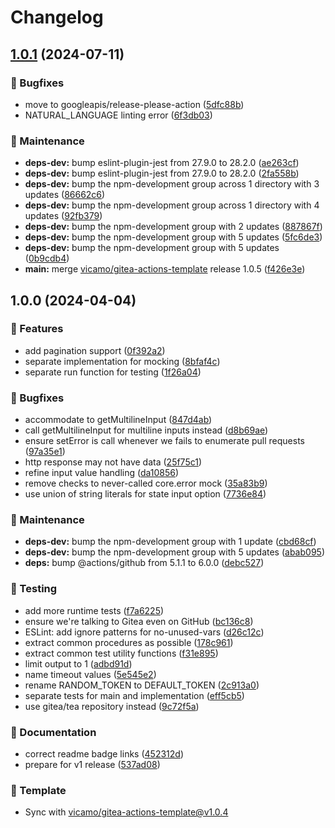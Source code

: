 <!-- markdownlint-disable MD013 MD024 -->

# Changelog

## [1.0.1](https://github.com/vicamo/gitea-list-pull-requests/compare/v1.0.0...v1.0.1) (2024-07-11)

### 🐛 Bugfixes

- move to googleapis/release-please-action
  ([5dfc88b](https://github.com/vicamo/gitea-list-pull-requests/commit/5dfc88bdd19064c27137caf33e698552e534e2a0))
- NATURAL_LANGUAGE linting error
  ([6f3db03](https://github.com/vicamo/gitea-list-pull-requests/commit/6f3db03e9e11e4ba5b1f57672badce047480d4ac))

### 🧰 Maintenance

- **deps-dev:** bump eslint-plugin-jest from 27.9.0 to 28.2.0
  ([ae263cf](https://github.com/vicamo/gitea-list-pull-requests/commit/ae263cff079cbcdce1f5736189d4a78ee3162e69))
- **deps-dev:** bump eslint-plugin-jest from 27.9.0 to 28.2.0
  ([2fa558b](https://github.com/vicamo/gitea-list-pull-requests/commit/2fa558b369f46b617b620aedf19f24d2606cf5ee))
- **deps-dev:** bump the npm-development group across 1 directory with 3 updates
  ([86662c6](https://github.com/vicamo/gitea-list-pull-requests/commit/86662c6df3b5e0371439e813e6c572912abc7304))
- **deps-dev:** bump the npm-development group across 1 directory with 4 updates
  ([92fb379](https://github.com/vicamo/gitea-list-pull-requests/commit/92fb37934dfe3bab34bbeee62fdc688b1ee0cc6b))
- **deps-dev:** bump the npm-development group with 2 updates
  ([887867f](https://github.com/vicamo/gitea-list-pull-requests/commit/887867fa06810c4b8bf51a061b57b0539202cf75))
- **deps-dev:** bump the npm-development group with 5 updates
  ([5fc6de3](https://github.com/vicamo/gitea-list-pull-requests/commit/5fc6de3b6855c8fa34eabfce54133f15cd503429))
- **deps-dev:** bump the npm-development group with 5 updates
  ([0b9cdb4](https://github.com/vicamo/gitea-list-pull-requests/commit/0b9cdb4ac9e256776d871532ab5fe4cf6b63624b))
- **main:** merge
  [vicamo/gitea-actions-template](https://github.com/vicamo/gitea-actions-template)
  release 1.0.5
  ([f426e3e](https://github.com/vicamo/gitea-list-pull-requests/commit/f426e3ee1eba9ce83262e424623840e6a1e59873))

## 1.0.0 (2024-04-04)

### 🚀 Features

- add pagination support
  ([0f392a2](https://github.com/vicamo/gitea-list-pull-requests/commit/0f392a2ee80b0b741c4c77fea188feb3fcc21073))
- separate implementation for mocking
  ([8bfaf4c](https://github.com/vicamo/gitea-list-pull-requests/commit/8bfaf4cdf2a2bcda616892669835e8db22bd2797))
- separate run function for testing
  ([1f26a04](https://github.com/vicamo/gitea-list-pull-requests/commit/1f26a04ce0a3fdb81b718d647a96934726819687))

### 🐛 Bugfixes

- accommodate to getMultilineInput
  ([847d4ab](https://github.com/vicamo/gitea-list-pull-requests/commit/847d4ab3f16d3da5dd9dec7c51baceda20987bd9))
- call getMultilineInput for multiline inputs instead
  ([d8b69ae](https://github.com/vicamo/gitea-list-pull-requests/commit/d8b69ae1488a5b4397a60ed10066021dfb5af708))
- ensure setError is call whenever we fails to enumerate pull requests
  ([97a35e1](https://github.com/vicamo/gitea-list-pull-requests/commit/97a35e1ca73b085110084a4632eb96099dab1755))
- http response may not have data
  ([25f75c1](https://github.com/vicamo/gitea-list-pull-requests/commit/25f75c1fcf257736c7325ea0cab1b77874b7fcbf))
- refine input value handling
  ([da10856](https://github.com/vicamo/gitea-list-pull-requests/commit/da108568053d95c2a583c996e978bd7b96744558))
- remove checks to never-called core.error mock
  ([35a83b9](https://github.com/vicamo/gitea-list-pull-requests/commit/35a83b90d27f5d947cda9f858ec4614be5824488))
- use union of string literals for state input option
  ([7736e84](https://github.com/vicamo/gitea-list-pull-requests/commit/7736e84f853de7335ef15cd1380853231e4a8af7))

### 🧰 Maintenance

- **deps-dev:** bump the npm-development group with 1 update
  ([cbd68cf](https://github.com/vicamo/gitea-list-pull-requests/commit/cbd68cfc60ec2a0132139d4e8c026e80e75763dd))
- **deps-dev:** bump the npm-development group with 5 updates
  ([abab095](https://github.com/vicamo/gitea-list-pull-requests/commit/abab095cf8b8135551e4339ff1e2b41a2b2fc19e))
- **deps:** bump
  @actions/<!-- textlint-disable terminology -->github<!-- textlint-enable terminology -->
  from 5.1.1 to 6.0.0
  ([debc527](https://github.com/vicamo/gitea-list-pull-requests/commit/debc52717b9e26c38fd2ab9c6e2775352e4bffd1))

### 🧰 Testing

- add more runtime tests
  ([f7a6225](https://github.com/vicamo/gitea-list-pull-requests/commit/f7a62258287918e070341bf5d62dbc180cf5cf36))
- ensure we're talking to Gitea even on GitHub
  ([bc136c8](https://github.com/vicamo/gitea-list-pull-requests/commit/bc136c894fb8011764526f83494b8228165e2e8c))
- ESLint: add ignore patterns for no-unused-vars
  ([d26c12c](https://github.com/vicamo/gitea-list-pull-requests/commit/d26c12c19caf1a8cd08989f414068d3732f1faa7))
- extract common procedures as possible
  ([178c961](https://github.com/vicamo/gitea-list-pull-requests/commit/178c9614dbb2e67865119cc8b8779db5303ca53b))
- extract common test utility functions
  ([f31e895](https://github.com/vicamo/gitea-list-pull-requests/commit/f31e8954fbd36c4404e146af95bfe1349ff4cf4b))
- limit output to 1
  ([adbd91d](https://github.com/vicamo/gitea-list-pull-requests/commit/adbd91d4e67d039036e0c7c9fe94dc4b25c09042))
- name timeout values
  ([5e545e2](https://github.com/vicamo/gitea-list-pull-requests/commit/5e545e24e80c7cede8f0ce2de680383bb83ee121))
- rename RANDOM_TOKEN to DEFAULT_TOKEN
  ([2c913a0](https://github.com/vicamo/gitea-list-pull-requests/commit/2c913a0b705541b055280d0a95fd2f2a978594a8))
- separate tests for main and implementation
  ([eff5cb5](https://github.com/vicamo/gitea-list-pull-requests/commit/eff5cb58883c896e616dd85e231e62fe6091d150))
- use gitea/tea repository instead
  ([9c72f5a](https://github.com/vicamo/gitea-list-pull-requests/commit/9c72f5a62e2f833d8b2ebf7b52dd937265475624))

### 🧰 Documentation

- correct readme badge links
  ([452312d](https://github.com/vicamo/gitea-list-pull-requests/commit/452312dd4aa264be06c3ed59e58de9143967f7fc))
- prepare for v1 release
  ([537ad08](https://github.com/vicamo/gitea-list-pull-requests/commit/537ad08bbff09d95553efc2a9ad9de61a6972236))

### 🧰 Template

- Sync with
  [vicamo/gitea-actions-template@v1.0.4](https://github.com/vicamo/gitea-actions-template/releases/tag/v1.0.4)
